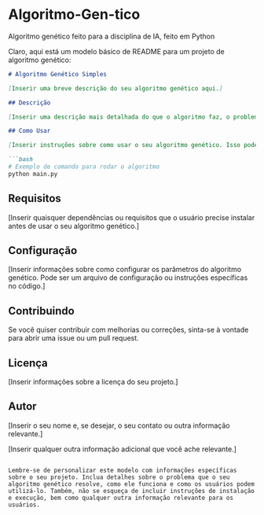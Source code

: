 # Algoritmo-Gen-tico
Algoritmo genético feito para a disciplina de IA, feito em Python

Claro, aqui está um modelo básico de README para um projeto de algoritmo genético:

```markdown
# Algoritmo Genético Simples

[Inserir uma breve descrição do seu algoritmo genético aqui.]

## Descrição

[Inserir uma descrição mais detalhada do que o algoritmo faz, o problema que resolve e qualquer outra informação relevante.]

## Como Usar

[Inserir instruções sobre como usar o seu algoritmo genético. Isso pode incluir informações sobre como configurar os parâmetros, como rodar o código e qualquer outra coisa que o usuário precisar saber para começar.]

```bash
# Exemplo de comando para rodar o algoritmo
python main.py
```

## Requisitos

[Inserir quaisquer dependências ou requisitos que o usuário precise instalar antes de usar o seu algoritmo genético.]

## Configuração

[Inserir informações sobre como configurar os parâmetros do algoritmo genético. Pode ser um arquivo de configuração ou instruções específicas no código.]

## Contribuindo

Se você quiser contribuir com melhorias ou correções, sinta-se à vontade para abrir uma issue ou um pull request.

## Licença

[Inserir informações sobre a licença do seu projeto.]

## Autor

[Inserir o seu nome e, se desejar, o seu contato ou outra informação relevante.]

[Inserir qualquer outra informação adicional que você ache relevante.]

```

Lembre-se de personalizar este modelo com informações específicas sobre o seu projeto. Inclua detalhes sobre o problema que o seu algoritmo genético resolve, como ele funciona e como os usuários podem utilizá-lo. Também, não se esqueça de incluir instruções de instalação e execução, bem como qualquer outra informação relevante para os usuários.